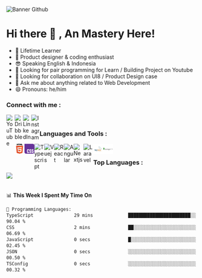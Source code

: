 ![Banner Github](https://github.com/user-attachments/assets/d527fc7d-9824-48e7-a4ad-f7a83e6a640e)

<div>
<h1>Hi there 👋 , An Mastery Here!</h1>
   
- 🌱 Lifetime Learner
- 🔭 Product designer & coding enthusiast
- 😎 Speaking English & Indonesia
- 👯 Looking for pair programming for Learn / Building Project on Youtube
- 🤔 Looking for collaboration on UI8 / Product Design case
- 💬 Ask me about anything related to Web Development
- 😄 Pronouns: he/him 
</ul> 
</div>

<h3>Connect with me :</h3>

<div>
   <a href="https://www.youtube.com/channel/UCyGpJMoH4Hky6legCXq7hdQ" target="_blank">
      <img align="left" alt="YouTube" width="22px" src="https://cdn.jsdelivr.net/npm/simple-icons@v3/icons/youtube.svg" />
   </a>
   <a href="https://dribbble.com/nuhptr" target="_blank">
     <img align="left" alt="Dribbble" width="22px" src="https://cdn.jsdelivr.net/npm/simple-icons@v3/icons/dribbble.svg" />
   </a>
   <a href="https://www.linkedin.com/in/adikuhaku/" target="_blank">
     <img align="left" alt="LinkedIn" width="22px" src="https://cdn.jsdelivr.net/npm/simple-icons@v3/icons/linkedin.svg" />
   </a>
   <a href="https://www.instagram.com/codethekaizen/" target="_blank">
     <img align="left" alt="Instagram" width="22px" src="https://cdn.jsdelivr.net/npm/simple-icons@v3/icons/instagram.svg" />
   </a>
</div>

<br />

<h3>Languages and Tools :</h3>

<div>
   <img align="left" alt="HTML5" width="26px" src="https://raw.githubusercontent.com/github/explore/80688e429a7d4ef2fca1e82350fe8e3517d3494d/topics/html/html.png" />
   <img align="left" alt="CSS3" width="26px" src="https://raw.githubusercontent.com/github/explore/80688e429a7d4ef2fca1e82350fe8e3517d3494d/topics/css/css.png" />
   <img align="left" alt="Typescript" width="26px" src="https://w7.pngwing.com/pngs/915/519/png-transparent-typescript-hd-logo-thumbnail.png" />
   <img align="left" alt="Vuejs" width="26px" src="https://github.com/nuhptr/nuhptr/assets/50306963/5f73e528-b084-42e0-b919-14e15f8c0d16" />
   <img align="left" alt="React" width="26px" src="https://github.com/nuhptr/nuhptr/assets/50306963/f60c8ec7-f4b9-4fa4-be58-bcdec986bbb9" />
   <img align="left" alt="Angular" width="26px" src="https://github.com/nuhptr/nuhptr/assets/50306963/5036c1e7-acee-4957-b058-351002fe0215" />
   <img align="left" alt="Nextjs" width="26px" src="https://github.com/nuhptr/nuhptr/assets/50306963/d258c1c2-0ca4-49cb-9abc-42ffe7ecd0d4"/>
   <img align="left" alt="Laravel" width="26px" src="https://github.com/nuhptr/nuhptr/assets/50306963/ac74a567-0ca7-4a17-88e9-f8db83d138c6"/>
   <img align="left" alt="MySQL" width="26px" src="https://raw.githubusercontent.com/github/explore/80688e429a7d4ef2fca1e82350fe8e3517d3494d/topics/mysql/mysql.png" />
   <img align="left" alt="MongoDB" width="26px" src="https://raw.githubusercontent.com/github/explore/80688e429a7d4ef2fca1e82350fe8e3517d3494d/topics/mongodb/mongodb.png" />
</div>

<br />

<h3>Top Languages :</h3>

<div>
   <a href="https://github.com/nuhptr" target="_blank">
      <img src="https://github-readme-stats.vercel.app/api/top-langs?username=nuhptr&layout=compact"/>
   </a>
   <br />
   <br />
</div>

<!--START_SECTION:waka-->
📊 **This Week I Spent My Time On** 

```text
💬 Programming Languages: 
TypeScript               29 mins             ███████████████████████░░   90.04 % 
CSS                      2 mins              ██░░░░░░░░░░░░░░░░░░░░░░░   06.69 % 
JavaScript               0 secs              █░░░░░░░░░░░░░░░░░░░░░░░░   02.45 % 
JSON                     0 secs              ░░░░░░░░░░░░░░░░░░░░░░░░░   00.50 % 
TSConfig                 0 secs              ░░░░░░░░░░░░░░░░░░░░░░░░░   00.32 % 
```


<!--END_SECTION:waka-->

<!-- ### Stats : 
<a href="https://github.com/nuhptr" target="_blank">
 <img align="center" src="https://github-readme-stats.vercel.app/api?username=nuhptr&show_icons=true&theme=light&line_height=27" />
</a> -->

<!-- 
### Other Repository :
<a href="https://github.com/nuhptr/.....">
 <img align="center" src="https://github-readme-stats.vercel.app/api/pin/?username=nuhptr&repo=...&theme=dark" />
</a> -->

